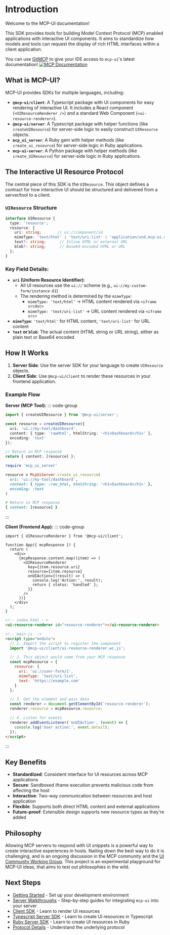 # Introduction

Welcome to the MCP-UI documentation!

This SDK provides tools for building Model Context Protocol (MCP) enabled applications with interactive UI components. It aims to standardize how models and tools can request the display of rich HTML interfaces within a client application.

You can use [GitMCP](https://gitmcp.io/idosal/mcp-ui) to give your IDE access to `mcp-ui`'s latest documentation! 
<a href="https://gitmcp.io/idosal/mcp-ui"><img src="https://img.shields.io/endpoint?url=https://gitmcp.io/badge/idosal/mcp-ui" alt="MCP Documentation"></a>

## What is MCP-UI?

MCP-UI provides SDKs for multiple languages, including:

- **`@mcp-ui/client`**: A Typescript package with UI components for easy rendering of interactive UI. It includes a React component (`<UIResourceRenderer />`) and a standard Web Component (`<ui-resource-renderer>`).
- **`@mcp-ui/server`**: A Typescript package with helper functions (like `createUIResource`) for server-side logic to easily construct `UIResource` objects.
- **`mcp_ui_server`**: A Ruby gem with helper methods (like `create_ui_resource`) for server-side logic in Ruby applications.
- **`mcp-ui-server`**: A Python package with helper methods (like `create_UIResource`) for server-side logic in Ruby applications.

## The Interactive UI Resource Protocol

The central piece of this SDK is the `UIResource`. This object defines a contract for how interactive UI should be structured and delivered from a server/tool to a client.

### `UIResource` Structure

```typescript
interface UIResource {
  type: 'resource';
  resource: {
    uri: string;       // ui://component/id
    mimeType: 'text/html' | 'text/uri-list' | 'application/vnd.mcp-ui.remote-dom'; // text/html for HTML content, text/uri-list for URL content, application/vnd.mcp-ui.remote-dom for remote-dom content (Javascript)
    text?: string;      // Inline HTML or external URL
    blob?: string;      // Base64-encoded HTML or URL
  };
}
```

### Key Field Details:

- **`uri` (Uniform Resource Identifier)**:
  - All UI resources use the `ui://` scheme (e.g., `ui://my-custom-form/instance-01`)
  - The rendering method is determined by the `mimeType`:
    - `mimeType: 'text/html'` → HTML content rendered via `<iframe srcdoc>`
    - `mimeType: 'text/uri-list'` → URL content rendered via `<iframe src>`
- **`mimeType`**: `'text/html'` for HTML content, `'text/uri-list'` for URL content
- **`text` or `blob`**: The actual content (HTML string or URL string), either as plain text or Base64 encoded

## How It Works

1. **Server Side**: Use the server SDK for your language to create `UIResource` objects.
2. **Client Side**: Use `@mcp-ui/client` to render these resources in your frontend application.

### Example Flow

**Server (MCP Tool):**
::: code-group

```typescript [TypeScript]
import { createUIResource } from '@mcp-ui/server';

const resource = createUIResource({
  uri: 'ui://my-tool/dashboard',
  content: { type: 'rawHtml', htmlString: '<h1>Dashboard</h1>' },
  encoding: 'text'
});

// Return in MCP response
return { content: [resource] };
```

```ruby [Ruby]
require 'mcp_ui_server'

resource = McpUiServer.create_ui_resource(
  uri: 'ui://my-tool/dashboard',
  content: { type: :raw_html, htmlString: '<h1>Dashboard</h1>' },
  encoding: :text
)

# Return in MCP response
{ content: [resource] }
```

:::

**Client (Frontend App):**
::: code-group

```tsx [React]
import { UIResourceRenderer } from '@mcp-ui/client';

function App({ mcpResponse }) {
  return (
    <div>
      {mcpResponse.content.map((item) => (
        <UIResourceRenderer
          key={item.resource.uri}
          resource={item.resource}
          onUIAction={(result) => {
            console.log('Action:', result);
            return { status: 'handled' };
          }}
        />
      ))}
    </div>
  );
}
```

```html [Web Component]
<!-- index.html -->
<ui-resource-renderer id="resource-renderer"></ui-resource-renderer>

<!-- main.js -->
<script type="module">
  // 1. Import the script to register the component
  import '@mcp-ui/client/ui-resource-renderer.wc.js';

  // 2. This object would come from your MCP response
  const mcpResource = {
    resource: {
      uri: 'ui://user-form/1',
      mimeType: 'text/uri-list',
      text: 'https://example.com'
    }
  };

  // 3. Get the element and pass data
  const renderer = document.getElementById('resource-renderer');
  renderer.resource = mcpResource.resource;

  // 4. Listen for events
  renderer.addEventListener('onUIAction', (event) => {
    console.log('User action:', event.detail);
  });
</script>
```
:::

## Key Benefits

- **Standardized**: Consistent interface for UI resources across MCP applications
- **Secure**: Sandboxed iframe execution prevents malicious code from affecting the host
- **Interactive**: Two-way communication between resources and host application
- **Flexible**: Supports both direct HTML content and external applications
- **Future-proof**: Extensible design supports new resource types as they're added

## Philosophy

Allowing MCP servers to respond with UI snippets is a powerful way to create interactive experiences in hosts. Nailing down the best way to do it is challenging, and is an ongoing discussion in the MCP community and the [UI Community Working Group](https://github.com/modelcontextprotocol-community/working-groups/issues/35).
This project is an experimental playground for MCP-UI ideas, that aims to test out philosophies in the wild.

## Next Steps

- [Getting Started](./getting-started.md) - Set up your development environment
- [Server Walkthroughs](./server/typescript/walkthrough.md) - Step-by-step guides for integrating `mcp-ui` into your server
- [Client SDK](./client/overview.md) - Learn to render UI resources
- [Typescript Server SDK](./server/typescript/overview.md) - Learn to create UI resources in Typescript
- [Ruby Server SDK](./server/ruby/overview.md) - Learn to create UI resources in Ruby
- [Protocol Details](./protocol-details.md) - Understand the underlying protocol
